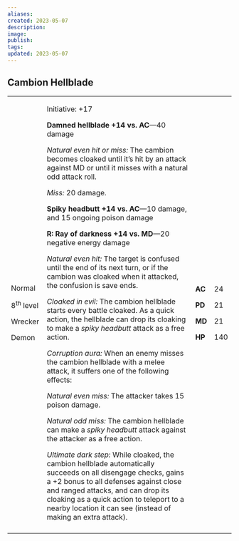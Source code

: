 ```yaml
---
aliases: 
created: 2023-05-07
description: 
image: 
publish: 
tags: 
updated: 2023-05-07
---
```


## Cambion Hellblade

<table>
<colgroup>
<col style="width: 16%" />
<col style="width: 71%" />
<col style="width: 5%" />
<col style="width: 6%" />
</colgroup>
<tbody>
<tr class="odd">
<td><p>Normal</p>
<p>8<sup>th</sup> level</p>
<p>Wrecker</p>
<p>Demon</p></td>
<td><p>Initiative: +17</p>
<p><strong>Damned hellblade +14 vs. AC</strong>—40 damage</p>
<p><em>Natural even hit or miss:</em> The cambion becomes cloaked until
it’s hit by an attack against MD or until it misses with a natural odd
attack roll.</p>
<p><em>Miss:</em> 20 damage.</p>
<p><strong>Spiky headbutt +14 vs. AC</strong>—10 damage, and 15 ongoing
poison damage</p>
<p><strong>R: Ray of darkness +14 vs. MD</strong>—20 negative energy
damage</p>
<p><em>Natural even hit:</em> The target is confused until the end of
its next turn, or if the cambion was cloaked when it attacked, the
confusion is save ends.</p>
<p><em>Cloaked in evil:</em> The cambion hellblade starts every battle
cloaked. As a quick action, the hellblade can drop its cloaking to make
a <em>spiky headbutt</em> attack as a free action.</p>
<p><em>Corruption aura:</em> When an enemy misses the cambion hellblade
with a melee attack, it suffers one of the following effects:</p>
<p><em>Natural even miss:</em> The attacker takes 15 poison damage.</p>
<p><em>Natural odd miss:</em> The cambion hellblade can make a <em>spiky
headbutt</em> attack against the attacker as a free action.</p>
<p><em>Ultimate dark step:</em> While cloaked, the cambion hellblade
automatically succeeds on all disengage checks, gains a +2 bonus to all
defenses against close and ranged attacks, and can drop its cloaking as
a quick action to teleport to a nearby location it can see (instead of
making an extra attack).</p></td>
<td><p><strong>AC</strong></p>
<p><strong>PD</strong></p>
<p><strong>MD</strong></p>
<p><strong>HP</strong></p></td>
<td><p>24</p>
<p>21</p>
<p>21</p>
<p>140</p></td>
</tr>
<tr class="even">
<td></td>
<td></td>
<td></td>
<td></td>
</tr>
</tbody>
</table>


